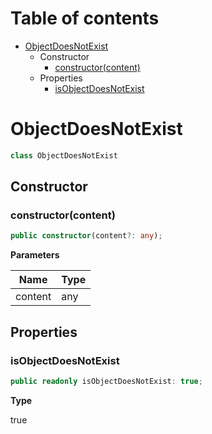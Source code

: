 # Table of contents

* [ObjectDoesNotExist][ClassDeclaration-23]
    * Constructor
        * [constructor(content)][Constructor-16]
    * Properties
        * [isObjectDoesNotExist][PropertyDeclaration-55]

# ObjectDoesNotExist

```typescript
class ObjectDoesNotExist
```
## Constructor

### constructor(content)

```typescript
public constructor(content?: any);
```

**Parameters**

| Name    | Type |
| ------- | ---- |
| content | any  |

## Properties

### isObjectDoesNotExist

```typescript
public readonly isObjectDoesNotExist: true;
```

**Type**

true

[ClassDeclaration-23]: objectdoesnotexist.md#objectdoesnotexist
[Constructor-16]: objectdoesnotexist.md#constructorcontent
[PropertyDeclaration-55]: objectdoesnotexist.md#isobjectdoesnotexist